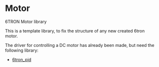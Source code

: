 # Motor

6TRON Motor library

This is a template library, to fix the structure of any new created 6tron motor.



The driver for controlling a DC motor has already been made, but need the following library:

* [6tron_pid](https://github.com/catie-aq/6tron_pid/)
